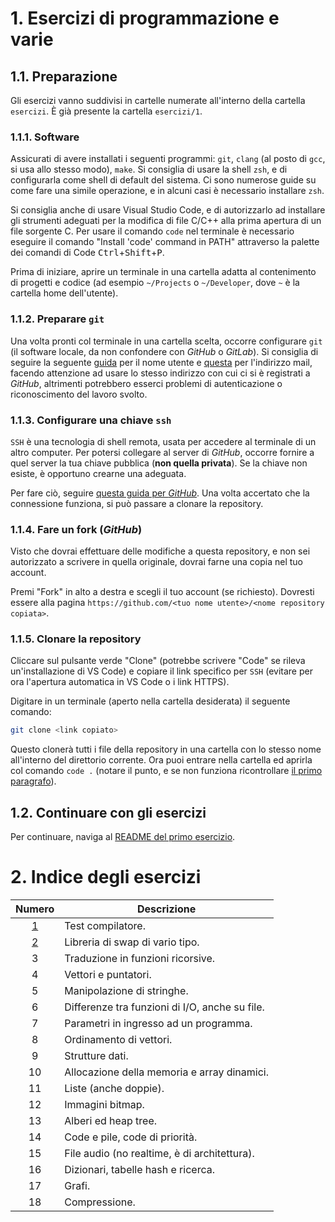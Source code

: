 [gh-git-config-user]: https://docs.github.com/en/github/using-git/setting-your-username-in-git#setting-your-git-username-for-every-repository-on-your-computer

[gh-git-config-email]: https://docs.github.com/en/github/setting-up-and-managing-your-github-user-account/setting-your-commit-email-address#setting-your-email-address-for-every-repository-on-your-computer

[gh-ssh-config]: https://docs.github.com/en/github/authenticating-to-github/connecting-to-github-with-ssh

# 1. Esercizi di programmazione e varie

## 1.1. Preparazione

Gli esercizi vanno suddivisi in cartelle numerate all'interno della cartella `esercizi`. È già presente la cartella `esercizi/1`.

### 1.1.1. Software

Assicurati di avere installati i seguenti programmi: `git`, `clang` (al posto di `gcc`, si usa allo stesso modo), `make`.
Si consiglia di usare la shell `zsh`, e di configurarla come shell di default del sistema. Ci sono numerose guide su come fare una simile operazione, e in alcuni casi è necessario installare `zsh`.

Si consiglia anche di usare Visual Studio Code, e di autorizzarlo ad installare gli strumenti adeguati per la modifica di file C/C++ alla prima apertura di un file sorgente C.
Per usare il comando `code` nel terminale è necessario eseguire il comando "Install 'code' command in PATH" attraverso la palette dei comandi di Code <kbd>Ctrl</kbd>+<kbd>Shift</kbd>+<kbd>P</kbd>.

Prima di iniziare, aprire un terminale in una cartella adatta al contenimento di progetti e codice (ad esempio `~/Projects` o `~/Developer`, dove `~` è la cartella home dell'utente).

### 1.1.2. Preparare `git`

Una volta pronti col terminale in una cartella scelta, occorre configurare `git` (il software locale, da non confondere con *GitHub* o *GitLab*). Si consiglia di seguire la seguente [guida](gh-git-config-user) per il nome utente e [questa](gh-git-config-email) per l'indirizzo mail, facendo attenzione ad usare lo stesso indirizzo con cui ci si è registrati a *GitHub*, altrimenti potrebbero esserci problemi di autenticazione o riconoscimento del lavoro svolto.

### 1.1.3. Configurare una chiave `ssh`

`SSH` è una tecnologia di shell remota, usata per accedere al terminale di un altro computer. Per potersi collegare al server di *GitHub*, occorre fornire a quel server la tua chiave pubblica (**non quella privata**). Se la chiave non esiste, è opportuno crearne una adeguata.

Per fare ciò, seguire [questa guida per *GitHub*](gh-ssh-config). Una volta accertato che la connessione funziona, si può passare a clonare la repository.

### 1.1.4. Fare un fork (*GitHub*)

Visto che dovrai effettuare delle modifiche a questa repository, e non sei autorizzato a scrivere in quella originale, dovrai farne una copia nel tuo account.

Premi "Fork" in alto a destra e scegli il tuo account (se richiesto). Dovresti essere alla pagina `https://github.com/<tuo nome utente>/<nome repository copiata>`.

### 1.1.5. Clonare la repository

Cliccare sul pulsante verde "Clone" (potrebbe scrivere "Code" se rileva un'installazione di VS Code) e copiare il link specifico per `SSH` (evitare per ora l'apertura automatica in VS Code o i link HTTPS).

Digitare in un terminale (aperto nella cartella desiderata) il seguente comando:

```zsh
git clone <link copiato>
```

Questo clonerà tutti i file della repository in una cartella con lo stesso nome all'interno del direttorio corrente. Ora puoi entrare nella cartella ed aprirla col comando `code .` (notare il punto, e se non funziona ricontrollare [il primo paragrafo](#software)).

## 1.2. Continuare con gli esercizi

Per continuare, naviga al [README del primo esercizio](esercizi/1/README.md).

# 2. Indice degli esercizi

|          Numero           |                   Descrizione                   |
| :-----------------------: | ----------------------------------------------- |
| [1](esercizi/1/README.md) | Test compilatore.                               |
| [2](esercizi/2/README.md) | Libreria di swap di vario tipo.                 |
| 3                         | Traduzione in funzioni ricorsive.               |
| 4                         | Vettori e puntatori.                            |
| 5                         | Manipolazione di stringhe.                      |
| 6                         | Differenze tra funzioni di I/O, anche su file.  |
| 7                         | Parametri in ingresso ad un programma.          |
| 8                         | Ordinamento di vettori.                         |
| 9                         | Strutture dati.                                 |
| 10                        | Allocazione della memoria e array dinamici.     |
| 11                        | Liste (anche doppie).                           |
| 12                        | Immagini bitmap.                                |
| 13                        | Alberi ed heap tree.                            |
| 14                        | Code e pile, code di priorità.                  |
| 15                        | File audio (no realtime, è di architettura).    |
| 16                        | Dizionari, tabelle hash e ricerca.              |
| 17                        | Grafi.                                          |
| 18                        | Compressione.                                   |
